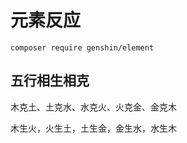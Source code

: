 # 元素反应

```
composer require genshin/element
```

## 五行相生相克

木克土、土克水、水克火、火克金、金克木

木生火，火生土，土生金，金生水，水生木
